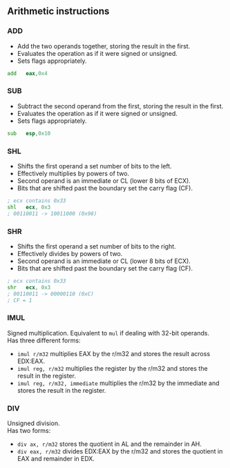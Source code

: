 ## Arithmetic instructions

### ADD
- Add the two operands together, storing the result in the first.
- Evaluates the operation as if it were signed or unsigned.
- Sets flags appropriately.
```asm
add   eax,0x4
```

### SUB
- Subtract the second operand from the first, storing the result in the first.
- Evaluates the operation as if it were signed or unsigned.
- Sets flags appropriately.
```asm
sub   esp,0x10
```

### SHL
- Shifts the first operand a set number of bits to the left.
- Effectively multiplies by powers of two.
- Second operand is an immediate or CL (lower 8 bits of ECX).
- Bits that are shifted past the boundary set the carry flag (CF).
```asm
; ecx contains 0x33
shl   ecx, 0x3
; 00110011 -> 10011000 (0x98)
```

### SHR
- Shifts the first operand a set number of bits to the right.
- Effectively divides by powers of two.
- Second operand is an immediate or CL (lower 8 bits of ECX).
- Bits that are shifted past the boundary set the carry flag (CF).
```asm
; ecx contains 0x33
shr   ecx, 0x3
; 00110011 -> 00000110 (0xC)
; CF = 1
```

### IMUL
Signed multiplication. Equivalent to `mul` if dealing with 32-bit operands.\
Has three different forms:
- `imul r/m32` multiplies EAX by the r/m32 and stores the result across EDX:EAX.
- `imul reg, r/m32` multiplies the register by the r/m32 and stores the result in the register.
- `imul reg, r/m32, immediate` multiplies the r/m32 by the immediate and stores the result in the register.

### DIV
Unsigned division.\
Has two forms:
- `div ax, r/m32` stores the quotient in AL and the remainder in AH.
- `div eax, r/m32` divides EDX:EAX by the r/m32 and stores the quotient in EAX and remainder in EDX.
